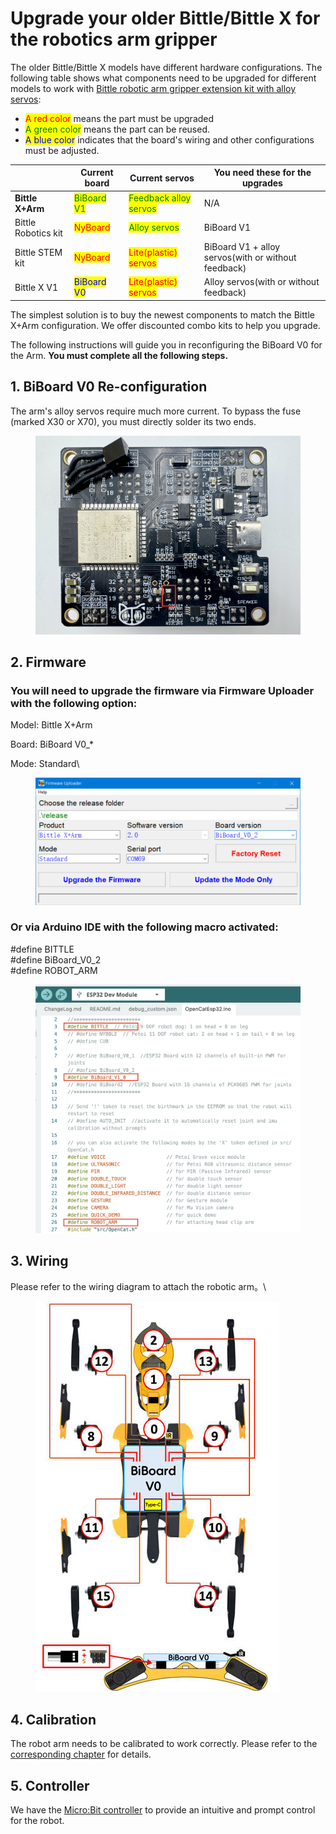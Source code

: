 # Upgrade your older Bittle/Bittle X for the robotics arm gripper

The older Bittle/Bittle X models have different hardware configurations. The following table shows what components need to be upgraded for different models to work with [Bittle robotic arm gripper extension kit with alloy servos](https://www.petoi.com/products/bittle-arm-extension-with-metal-servos):

* <mark style="color:red;">A red color</mark> means the part must be upgraded
* <mark style="color:green;">A green color</mark> means the part can be reused.&#x20;
* <mark style="color:blue;">A blue color</mark> indicates that the board's wiring and other configurations must be adjusted.&#x20;

|                     | Current board                                | Current servos                                           | You need these for the upgrades                     |
| ------------------- | -------------------------------------------- | -------------------------------------------------------- | --------------------------------------------------- |
| **Bittle X+Arm**    | <mark style="color:green;">BiBoard V1</mark> | <mark style="color:green;">Feedback alloy  servos</mark> | N/A                                                 |
| Bittle Robotics kit | <mark style="color:red;">NyBoard</mark>      | <mark style="color:green;">Alloy servos</mark>           | BiBoard V1                                          |
| Bittle STEM kit     | <mark style="color:red;">NyBoard</mark>      | <mark style="color:red;">Lite(plastic) servos</mark>     | BiBoard V1 + alloy servos(with or without feedback) |
| Bittle X V1         | <mark style="color:blue;">BiBoard V0</mark>  | <mark style="color:red;">Lite(plastic) servos</mark>     | Alloy servos(with or without feedback)              |

The simplest solution is to buy the newest components to match the Bittle X+Arm configuration. We offer discounted combo kits to help you upgrade.

The following instructions will guide you in reconfiguring the BiBoard V0 for the Arm. **You must complete all the following steps.**

## 1. BiBoard V0 Re-configuration

The arm's alloy servos require much more current. To bypass the fuse (marked X30 or X70), you must directly solder its two ends.

<figure><img src="../../.gitbook/assets/V0 fuse.jpeg" alt=""><figcaption></figcaption></figure>

## 2. Firmware

### You will need to upgrade the firmware via Firmware Uploader with the following option:

Model: Bittle X+Arm

Board: BiBoard V0\_\*

Mode: Standard\


<figure><img src="../../.gitbook/assets/89081744076717_.pic.jpg" alt=""><figcaption></figcaption></figure>

### Or via Arduino IDE with the following macro activated:

\#define BITTLE\
\#define BiBoard\_V0\_2\
\#define ROBOT\_ARM

<figure><img src="../../.gitbook/assets/arm Arduino.png" alt=""><figcaption></figcaption></figure>

## 3. Wiring

Please refer to the wiring diagram to attach the robotic arm。\


<figure><img src="../../.gitbook/assets/BittleR0_Wire.jpeg" alt=""><figcaption></figcaption></figure>

## 4. Calibration

The robot arm needs to be calibrated to work correctly. Please refer to the [corresponding chapter](https://docs.petoi.com/extensible-modules/robot-arm#joint-calibration) for details.&#x20;

## 5. Controller

We have the [Micro:Bit controller](../joystick-with-micro-bit.md) to provide an intuitive and prompt control for the robot.

